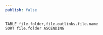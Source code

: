 ```yaml
---
publish: false
---
```

```dataview 
TABLE file.folder,file.outlinks.file.name
SORT file.folder ASCENDING
```
